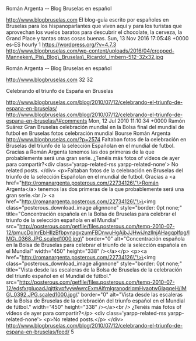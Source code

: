Román Argenta -- Blog Bruselas en español

http://www.blogbruselas.com El blog-guía escrito por españoles en
Bruselas para los hispanoparlantes que viven aquí y para los turistas
que aprovechan los vuelos baratos para descubrir el chocolate, la
cerveza, la Grand Place y tantas otras cosas buenas. Sun, 13 Nov 2016
17:05:48 +0000 es-ES hourly 1 https://wordpress.org/?v=4.7.3
http://www.blogbruselas.com/wp-content/uploads/2016/04/cropped-Manneken\_Pis\_Blog\_Bruselas\_Ricardo\_Imbern-512-32x32.jpg

Román Argenta -- Blog Bruselas en español

http://www.blogbruselas.com 32 32

Celebrando el triunfo de España en Bruselas

http://www.blogbruselas.com/blog/2010/07/12/celebrando-el-triunfo-de-espana-en-bruselas/
http://www.blogbruselas.com/blog/2010/07/12/celebrando-el-triunfo-de-espana-en-bruselas/\#comments
Mon, 12 Jul 2010 11:10:34 +0000 Ramón Suárez Gran Bruselas celebración
mundial en la Bolsa final del mundial de futbol en Bruselas fotos
celebración mundial Bourse Román Argenta
http://www.blogbruselas.com/?p=2574 Faltaban fotos de la celebración en
Bruselas del triunfo de la selección Españolan en el mundial de futbol.
Gracias a Román Argenta tenemos las dos primeras de la que probablemente
será una gran serie. ¿Tenéis más fotos of vídeos de ayer para
compartir?\<div class=\'yarpp-related-rss yarpp-related-none\'\> No
related posts. \</div\> \<p\>Faltaban fotos de la celebración en
Bruselas del triunfo de la selección Españolan en el mundial de futbol.
Gracias a \<a href=\"http://romanargenta.posterous.com/22734126\"\>Román
Argenta\</a\> tenemos las dos primeras de la que probablemente será una
gran serie.\<br /\> \<a
href=\"http://romanargenta.posterous.com/22734126\"\>\<img
class=\"posterous\_download\_image alignnone\" style=\"border: 0pt
none;\" title=\"Concentración española en la Bolsa de Bruselas para
celebrar el triunfo de la selección española en el Mundial\"
src=\"http://posterous.com/getfile/files.posterous.com/temp-2010-07-12/pmucDoInrEbHIIzBfbpvnagvzumFBDnwuHgAjbJJHwiJnzIlnjAHagqplfpg/IMG\_0368.JPG.scaled1000.jpg\"
border=\"0\" alt=\"Concentración española en la Bolsa de Bruselas para
celebrar el triunfo de la selección española en el Mundial\"
width=\"450\" height=\"338\" /\>\</a\>\</p\> \<p\>\<a
href=\"http://romanargenta.posterous.com/22734126\"\>\<img
class=\"posterous\_download\_image alignnone\" style=\"border: 0pt
none;\" title=\"Vista desde las escaleras de la Bolsa de Bruselas de la
celebración del triunfo español en el Mundial de fútbol.\"
src=\"http://posterous.com/getfile/files.posterous.com/temp-2010-07-12/edsfxrgluoadJqjttkvpfvywAwrcExmAlfrnlgranodrIqmHvaotwGlagqeH/IMG\_0392.JPG.scaled1000.jpg\"
border=\"0\" alt=\"Vista desde las escaleras de la Bolsa de Bruselas de
la celebración del triunfo español en el Mundial de fútbol.\"
width=\"450\" height=\"338\" /\>\</a\>\<br /\> ¿Tenéis más fotos of
vídeos de ayer para compartir?\</p\> \<div class=\'yarpp-related-rss
yarpp-related-none\'\> \<p\>No related posts.\</p\> \</div\>
http://www.blogbruselas.com/blog/2010/07/12/celebrando-el-triunfo-de-espana-en-bruselas/feed/
5
